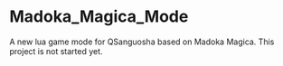 Madoka_Magica_Mode
==================

A new lua game mode for QSanguosha based on Madoka Magica. This project is not started yet.
